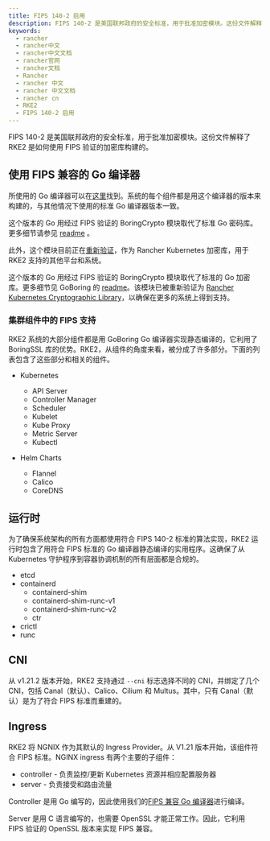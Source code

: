 ```yaml
---
title: FIPS 140-2 启用
description: FIPS 140-2 是美国联邦政府的安全标准，用于批准加密模块。这份文件解释了 RKE2 是如何使用 FIPS 验证的加密库构建的。
keywords:
  - rancher
  - rancher中文
  - rancher中文文档
  - rancher官网
  - rancher文档
  - Rancher
  - rancher 中文
  - rancher 中文文档
  - rancher cn
  - RKE2
  - FIPS 140-2 启用
---
```


FIPS 140-2 是美国联邦政府的安全标准，用于批准加密模块。这份文件解释了 RKE2 是如何使用 FIPS 验证的加密库构建的。

## 使用 FIPS 兼容的 Go 编译器

所使用的 Go 编译器可以在[这里](https://hub.docker.com/u/goboring)找到。系统的每个组件都是用这个编译器的版本来构建的，与其他情况下使用的标准 Go 编译器版本一致。

这个版本的 Go 用经过 FIPS 验证的 BoringCrypto 模块取代了标准 Go 密码库。更多细节请参见 [readme](https://github.com/golang/go/blob/dev.boringcrypto/README.boringcrypto.md) 。

此外，这个模块目前正在[重新验证](https://docs.rke2.io/assets/fips_engagement.pdf)，作为 Rancher Kubernetes 加密库，用于 RKE2 支持的其他平台和系统。

这个版本的 Go 用经过 FIPS 验证的 BoringCrypto 模块取代了标准的 Go 加密库。更多细节见 GoBoring 的 [readme](https://github.com/golang/go/blob/dev.boringcrypto/README.boringcrypto.md)。该模块已被重新验证为 [Rancher Kubernetes Cryptographic Library](https://csrc.nist.gov/projects/cryptographic-module-validation-program/certificate/3836)，以确保在更多的系统上得到支持。

### 集群组件中的 FIPS 支持

RKE2 系统的大部分组件都是用 GoBoring Go 编译器实现静态编译的，它利用了 BoringSSL 库的优势。RKE2，从组件的角度来看，被分成了许多部分。下面的列表包含了这些部分和相关的组件。

- Kubernetes

  - API Server
  - Controller Manager
  - Scheduler
  - Kubelet
  - Kube Proxy
  - Metric Server
  - Kubectl

- Helm Charts
  - Flannel
  - Calico
  - CoreDNS

## 运行时

为了确保系统架构的所有方面都使用符合 FIPS 140-2 标准的算法实现，RKE2 运行时包含了用符合 FIPS 标准的 Go 编译器静态编译的实用程序。这确保了从 Kubernetes 守护程序到容器协调机制的所有层面都是合规的。

- etcd
- containerd
  - containerd-shim
  - containerd-shim-runc-v1
  - containerd-shim-runc-v2
  - ctr
- crictl
- runc

## CNI

从 v1.21.2 版本开始，RKE2 支持通过 `--cni` 标志选择不同的 CNI，并绑定了几个 CNI，包括 Canal（默认）、Calico、Cilium 和 Multus。其中，只有 Canal（默认）是为了符合 FIPS 标准而重建的。

## Ingress

RKE2 将 NGNIX 作为其默认的 Ingress Provider。从 V1.21 版本开始，该组件符合 FIPS 标准。NGINX ingress 有两个主要的子组件：

- controller - 负责监控/更新 Kubernetes 资源并相应配置服务器
- server - 负责接受和路由流量

Controller 是用 Go 编写的，因此使用我们的[FIPS 兼容 Go 编译器](/docs/rke2/security/fips_support/_index#使用-fips-兼容的-go-编译器)进行编译。

Server 是用 C 语言编写的，也需要 OpenSSL 才能正常工作。因此，它利用 FIPS 验证的 OpenSSL 版本来实现 FIPS 兼容。
